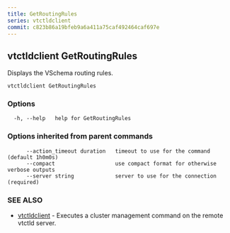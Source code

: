 ```yaml
---
title: GetRoutingRules
series: vtctldclient
commit: c823b86a19bfeb9a6a411a75caf492464caf697e
---
```

## vtctldclient GetRoutingRules

Displays the VSchema routing rules.

```
vtctldclient GetRoutingRules
```

### Options

```
  -h, --help   help for GetRoutingRules
```

### Options inherited from parent commands

```
      --action_timeout duration   timeout to use for the command (default 1h0m0s)
      --compact                   use compact format for otherwise verbose outputs
      --server string             server to use for the connection (required)
```

### SEE ALSO

* [vtctldclient](../)	 - Executes a cluster management command on the remote vtctld server.

